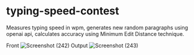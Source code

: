 # typing-speed-contest
Measures typing speed in wpm, generates new random paragraphs using openai api, calculates accuracy using Minimum Edit Distance technique.

Front
![Screenshot (242)](https://github.com/gautam-andani/typing-speed-contest/assets/100337753/fea6f474-f41d-403b-9765-6f4e09a3a4cb)
Output
![Screenshot (243)](https://github.com/gautam-andani/typing-speed-contest/assets/100337753/867e2038-849c-4e70-9857-8425bab84c35)

